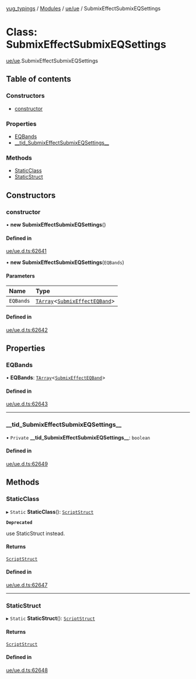 [yug_typings](../README.md) / [Modules](../modules.md) / [ue/ue](../modules/ue_ue.md) / SubmixEffectSubmixEQSettings

# Class: SubmixEffectSubmixEQSettings

[ue/ue](../modules/ue_ue.md).SubmixEffectSubmixEQSettings

## Table of contents

### Constructors

- [constructor](ue_ue.SubmixEffectSubmixEQSettings.md#constructor)

### Properties

- [EQBands](ue_ue.SubmixEffectSubmixEQSettings.md#eqbands)
- [\_\_tid\_SubmixEffectSubmixEQSettings\_\_](ue_ue.SubmixEffectSubmixEQSettings.md#__tid_submixeffectsubmixeqsettings__)

### Methods

- [StaticClass](ue_ue.SubmixEffectSubmixEQSettings.md#staticclass)
- [StaticStruct](ue_ue.SubmixEffectSubmixEQSettings.md#staticstruct)

## Constructors

### constructor

• **new SubmixEffectSubmixEQSettings**()

#### Defined in

[ue/ue.d.ts:62641](https://github.com/YugMetaverse/yug_typings/blob/b7d9b19/ue/ue.d.ts#L62641)

• **new SubmixEffectSubmixEQSettings**(`EQBands`)

#### Parameters

| Name | Type |
| :------ | :------ |
| `EQBands` | [`TArray`](../interfaces/ue_puerts.TArray.md)<[`SubmixEffectEQBand`](ue_ue.SubmixEffectEQBand.md)\> |

#### Defined in

[ue/ue.d.ts:62642](https://github.com/YugMetaverse/yug_typings/blob/b7d9b19/ue/ue.d.ts#L62642)

## Properties

### EQBands

• **EQBands**: [`TArray`](../interfaces/ue_puerts.TArray.md)<[`SubmixEffectEQBand`](ue_ue.SubmixEffectEQBand.md)\>

#### Defined in

[ue/ue.d.ts:62643](https://github.com/YugMetaverse/yug_typings/blob/b7d9b19/ue/ue.d.ts#L62643)

___

### \_\_tid\_SubmixEffectSubmixEQSettings\_\_

• `Private` **\_\_tid\_SubmixEffectSubmixEQSettings\_\_**: `boolean`

#### Defined in

[ue/ue.d.ts:62649](https://github.com/YugMetaverse/yug_typings/blob/b7d9b19/ue/ue.d.ts#L62649)

## Methods

### StaticClass

▸ `Static` **StaticClass**(): [`ScriptStruct`](ue_ue.ScriptStruct.md)

**`Deprecated`**

use StaticStruct instead.

#### Returns

[`ScriptStruct`](ue_ue.ScriptStruct.md)

#### Defined in

[ue/ue.d.ts:62647](https://github.com/YugMetaverse/yug_typings/blob/b7d9b19/ue/ue.d.ts#L62647)

___

### StaticStruct

▸ `Static` **StaticStruct**(): [`ScriptStruct`](ue_ue.ScriptStruct.md)

#### Returns

[`ScriptStruct`](ue_ue.ScriptStruct.md)

#### Defined in

[ue/ue.d.ts:62648](https://github.com/YugMetaverse/yug_typings/blob/b7d9b19/ue/ue.d.ts#L62648)
